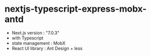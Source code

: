 # nextjs-typescript-express-mobx-antd

* Next.js version : "7.0.3"
* with Typescript
* state management : MobX
* React UI library : Ant Design + less
